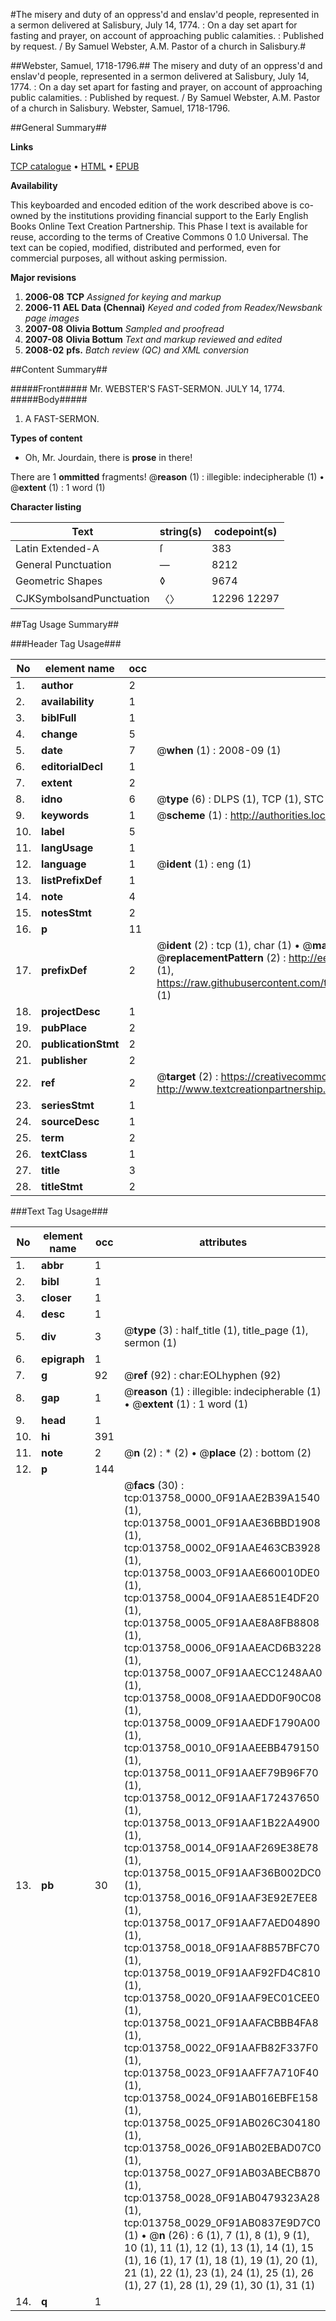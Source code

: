 #The misery and duty of an oppress'd and enslav'd people, represented in a sermon delivered at Salisbury, July 14, 1774. : On a day set apart for fasting and prayer, on account of approaching public calamities. : Published by request. / By Samuel Webster, A.M. Pastor of a church in Salisbury.#

##Webster, Samuel, 1718-1796.##
The misery and duty of an oppress'd and enslav'd people, represented in a sermon delivered at Salisbury, July 14, 1774. : On a day set apart for fasting and prayer, on account of approaching public calamities. : Published by request. / By Samuel Webster, A.M. Pastor of a church in Salisbury.
Webster, Samuel, 1718-1796.

##General Summary##

**Links**

[TCP catalogue](http://www.ota.ox.ac.uk/tcp/)  • 
[HTML](http://tei.it.ox.ac.uk/tcp/Texts-HTML/free/N10/N10866.html)  • 
[EPUB](http://tei.it.ox.ac.uk/tcp/Texts-EPUB/free/N10/N10866.epub)

**Availability**

This keyboarded and encoded edition of the
	       work described above is co-owned by the institutions
	       providing financial support to the Early English Books
	       Online Text Creation Partnership. This Phase I text is
	       available for reuse, according to the terms of Creative
	       Commons 0 1.0 Universal. The text can be copied,
	       modified, distributed and performed, even for
	       commercial purposes, all without asking permission.

**Major revisions**

1. __2006-08__ __TCP__ *Assigned for keying and markup*
1. __2006-11__ __AEL Data (Chennai)__ *Keyed and coded from Readex/Newsbank page images*
1. __2007-08__ __Olivia Bottum__ *Sampled and proofread*
1. __2007-08__ __Olivia Bottum__ *Text and markup reviewed and edited*
1. __2008-02__ __pfs.__ *Batch review (QC) and XML conversion*

##Content Summary##

#####Front#####
Mr. WEBSTER'S FAST-SERMON. JULY 14, 1774.
#####Body#####

1. A FAST-SERMON.

**Types of content**

  * Oh, Mr. Jourdain, there is **prose** in there!

There are 1 **ommitted** fragments! 
 @__reason__ (1) : illegible: indecipherable (1)  •  @__extent__ (1) : 1 word (1)

**Character listing**


|Text|string(s)|codepoint(s)|
|---|---|---|
|Latin Extended-A|ſ|383|
|General Punctuation|—|8212|
|Geometric Shapes|◊|9674|
|CJKSymbolsandPunctuation|〈〉|12296 12297|

##Tag Usage Summary##

###Header Tag Usage###

|No|element name|occ|attributes|
|---|---|---|---|
|1.|__author__|2||
|2.|__availability__|1||
|3.|__biblFull__|1||
|4.|__change__|5||
|5.|__date__|7| @__when__ (1) : 2008-09 (1)|
|6.|__editorialDecl__|1||
|7.|__extent__|2||
|8.|__idno__|6| @__type__ (6) : DLPS (1), TCP (1), STC (1), NOTIS (1), IMAGE-SET (1), EVANS-CITATION (1)|
|9.|__keywords__|1| @__scheme__ (1) : http://authorities.loc.gov/ (1)|
|10.|__label__|5||
|11.|__langUsage__|1||
|12.|__language__|1| @__ident__ (1) : eng (1)|
|13.|__listPrefixDef__|1||
|14.|__note__|4||
|15.|__notesStmt__|2||
|16.|__p__|11||
|17.|__prefixDef__|2| @__ident__ (2) : tcp (1), char (1)  •  @__matchPattern__ (2) : ([0-9\-]+):([0-9IVX]+) (1), (.+) (1)  •  @__replacementPattern__ (2) : http://eebo.chadwyck.com/downloadtiff?vid=$1&page=$2 (1), https://raw.githubusercontent.com/textcreationpartnership/Texts/master/tcpchars.xml#$1 (1)|
|18.|__projectDesc__|1||
|19.|__pubPlace__|2||
|20.|__publicationStmt__|2||
|21.|__publisher__|2||
|22.|__ref__|2| @__target__ (2) : https://creativecommons.org/publicdomain/zero/1.0/ (1), http://www.textcreationpartnership.org/docs/. (1)|
|23.|__seriesStmt__|1||
|24.|__sourceDesc__|1||
|25.|__term__|2||
|26.|__textClass__|1||
|27.|__title__|3||
|28.|__titleStmt__|2||


###Text Tag Usage###

|No|element name|occ|attributes|
|---|---|---|---|
|1.|__abbr__|1||
|2.|__bibl__|1||
|3.|__closer__|1||
|4.|__desc__|1||
|5.|__div__|3| @__type__ (3) : half_title (1), title_page (1), sermon (1)|
|6.|__epigraph__|1||
|7.|__g__|92| @__ref__ (92) : char:EOLhyphen (92)|
|8.|__gap__|1| @__reason__ (1) : illegible: indecipherable (1)  •  @__extent__ (1) : 1 word (1)|
|9.|__head__|1||
|10.|__hi__|391||
|11.|__note__|2| @__n__ (2) : * (2)  •  @__place__ (2) : bottom (2)|
|12.|__p__|144||
|13.|__pb__|30| @__facs__ (30) : tcp:013758_0000_0F91AAE2B39A1540 (1), tcp:013758_0001_0F91AAE36BBD1908 (1), tcp:013758_0002_0F91AAE463CB3928 (1), tcp:013758_0003_0F91AAE660010DE0 (1), tcp:013758_0004_0F91AAE851E4DF20 (1), tcp:013758_0005_0F91AAE8A8FB8808 (1), tcp:013758_0006_0F91AAEACD6B3228 (1), tcp:013758_0007_0F91AAECC1248AA0 (1), tcp:013758_0008_0F91AAEDD0F90C08 (1), tcp:013758_0009_0F91AAEDF1790A00 (1), tcp:013758_0010_0F91AAEEBB479150 (1), tcp:013758_0011_0F91AAEF79B96F70 (1), tcp:013758_0012_0F91AAF172437650 (1), tcp:013758_0013_0F91AAF1B22A4900 (1), tcp:013758_0014_0F91AAF269E38E78 (1), tcp:013758_0015_0F91AAF36B002DC0 (1), tcp:013758_0016_0F91AAF3E92E7EE8 (1), tcp:013758_0017_0F91AAF7AED04890 (1), tcp:013758_0018_0F91AAF8B57BFC70 (1), tcp:013758_0019_0F91AAF92FD4C810 (1), tcp:013758_0020_0F91AAF9EC01CEE0 (1), tcp:013758_0021_0F91AAFACBBB4FA8 (1), tcp:013758_0022_0F91AAFB82F337F0 (1), tcp:013758_0023_0F91AAFF7A710F40 (1), tcp:013758_0024_0F91AB016EBFE158 (1), tcp:013758_0025_0F91AB026C304180 (1), tcp:013758_0026_0F91AB02EBAD07C0 (1), tcp:013758_0027_0F91AB03ABECB870 (1), tcp:013758_0028_0F91AB0479323A28 (1), tcp:013758_0029_0F91AB0837E9D7C0 (1)  •  @__n__ (26) : 6 (1), 7 (1), 8 (1), 9 (1), 10 (1), 11 (1), 12 (1), 13 (1), 14 (1), 15 (1), 16 (1), 17 (1), 18 (1), 19 (1), 20 (1), 21 (1), 22 (1), 23 (1), 24 (1), 25 (1), 26 (1), 27 (1), 28 (1), 29 (1), 30 (1), 31 (1)|
|14.|__q__|1||
